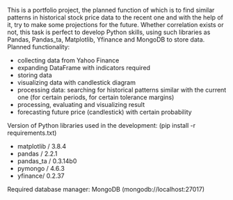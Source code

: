 This is a portfolio project, the planned function of which is to find similar patterns in historical stock price data to the recent one and with the help of it, try to make some projections for the future. Whether correlation exists or not, this task is perfect to develop Python skills, using such libraries as Pandas, Pandas_ta, Matplotlib, Yfinance and MongoDB to store data. Planned functionality:
- collecting data from Yahoo Finance
- expanding DataFrame with indicators required
- storing data
- visualizing data with candlestick diagram
- processing data: searching for historical patterns similar with the current one (for certain periods, for certain tolerance margins)
- processing, evaluating and visualizing result
- forecasting future price (candlestick) with certain probability

Version of Python libraries used in the development:
(pip install -r requirements.txt)
- matplotlib / 3.8.4
- pandas / 2.2.1
- pandas_ta / 0.3.14b0
- pymongo / 4.6.3
- yfinance/ 0.2.37

Required database manager: MongoDB (mongodb://localhost:27017)